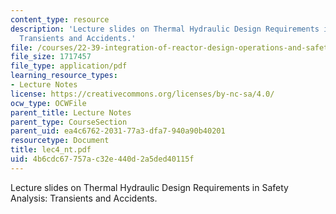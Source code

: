 ```yaml
---
content_type: resource
description: 'Lecture slides on Thermal Hydraulic Design Requirements in Safety Analysis:
  Transients and Accidents.'
file: /courses/22-39-integration-of-reactor-design-operations-and-safety-fall-2006/4b6cdc67757ac32e440d2a5ded40115f_lec4_nt.pdf
file_size: 1717457
file_type: application/pdf
learning_resource_types:
- Lecture Notes
license: https://creativecommons.org/licenses/by-nc-sa/4.0/
ocw_type: OCWFile
parent_title: Lecture Notes
parent_type: CourseSection
parent_uid: ea4c6762-2031-77a3-dfa7-940a90b40201
resourcetype: Document
title: lec4_nt.pdf
uid: 4b6cdc67-757a-c32e-440d-2a5ded40115f
---
```

Lecture slides on Thermal Hydraulic Design Requirements in Safety Analysis: Transients and Accidents.